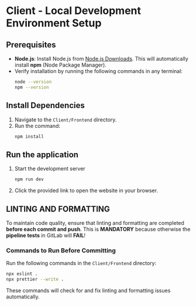 # Client - Local Development Environment Setup

## Prerequisites
- **Node.js**: Install Node.js from [Node.js Downloads](https://nodejs.org/en/download/prebuilt-installer). This will automatically install **npm** (Node Package Manager).
- Verify installation by running the following commands in any terminal:
    ```bash
    node --version
    npm --version
    ```

## Install Dependencies
1. Navigate to the `Client/Frontend` directory.
2. Run the command:
    ```bash
    npm install
    ```
## Run the application
1. Start the development server
    ```bash
    npm run dev
    ````
2. Click the provided link to open the website in your browser.

## LINTING AND FORMATTING
To maintain code quality, ensure that linting and formatting are completed **before each commit and push**. This is **MANDATORY** because otherwise the **pipeline tests** in GitLab will **FAIL**!

### Commands to Run Before Committing
Run the following commands in the `Client/Frontend` directory:
```bash
npx eslint .
npx prettier --write .
```
These commands will check for and fix linting and formatting issues automatically.